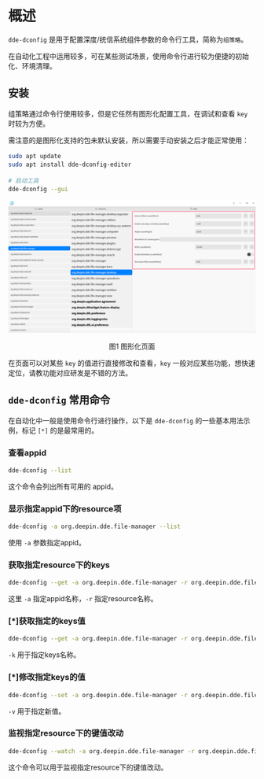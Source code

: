 # 概述

`dde-dconfig` 是用于配置深度/统信系统组件参数的命令行工具，简称为`组策略`。

在自动化工程中运用较多，可在某些测试场景，使用命令行进行较为便捷的初始化、环境清理。



## 安装

组策略通过命令行使用较多，但是它任然有图形化配置工具，在调试和查看 `key` 时较为方便。

需注意的是图形化支持的包未默认安装，所以需要手动安装之后才能正常使用：

```bash
sudo apt update
sudo apt install dde-dconfig-editor

# 启动工具
dde-dconfig --gui
```
![](../../../public/dde-dconfig使用_assets/fix.png)

<div style="text-align: center;">图1 图形化页面</div>

在页面可以对某些 `key` 的值进行直接修改和查看，`key` 一般对应某些功能，想快速定位，请教功能对应研发是不错的方法。



## `dde-dconfig` 常用命令

在自动化中一般是使用命令行进行操作，以下是 `dde-dconfig` 的一些基本用法示例，标记 `[*]` 的是最常用的。
### 查看appid
```bash
dde-dconfig --list
```
这个命令会列出所有可用的 appid。
### 显示指定appid下的resource项
```bash
dde-dconfig -a org.deepin.dde.file-manager --list
```
使用 `-a` 参数指定appid。
### 获取指定resource下的keys
```bash
dde-dconfig --get -a org.deepin.dde.file-manager -r org.deepin.dde.file-manager
```
这里 `-a` 指定appid名称，`-r` 指定resource名称。
### [*]获取指定的keys值
```bash
dde-dconfig --get -a org.deepin.dde.file-manager -r org.deepin.dde.file-manager -k dfm.mount.dlnfs
```
`-k` 用于指定keys名称。
### [*]修改指定keys的值
```bash
dde-dconfig --set -a org.deepin.dde.file-manager -r org.deepin.dde.file-manager -k dfm.mount.dlnfs -v false
```
`-v` 用于指定新值。
### 监视指定resource下的键值改动
```bash
dde-dconfig --watch -a org.deepin.dde.file-manager -r org.deepin.dde.file-manager
```
这个命令可以用于监视指定resource下的键值改动。

